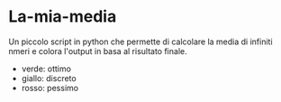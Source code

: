 # La-mia-media
Un piccolo script in python che permette di calcolare la media di infiniti nmeri e colora l'output in basa al risultato finale.

* verde: ottimo
* giallo: discreto
* rosso: pessimo

